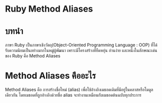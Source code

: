 # Ruby Method Aliases
# บทนำ
  ภาษา Ruby เป็นภาษาเชิงวัตถุ(Object-Oriented Programming Language : OOP) ที่ได้รับความนิยมเป็นอย่างมากในหมู่ผู้พัฒนา เพราะมีโครงสร้างที่ยืดหยุ่น อ่านง่าย และหนึ่งในลักษณะเด่นของ Ruby คือ Method Aliases 

# Method Aliases คืออะไร
Method Aliases คือ การสร้างชื่อใหม่ (alias) เพื่อใช้อ้างอิงเมธอดเดิมที่มีอยู่ในคลาสหรือโมดูลเดียวกัน โดยเมธอดที่ถูกอ้างอิงด้วยชื่อ alias จะทำงานเหมือนกับเมธอดต้นฉบับทุกประการ
